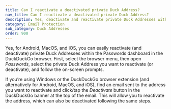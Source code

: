 ```yaml
---
title: Can I reactivate a deactivated private Duck Address?
nav_title: Can I reactivate a deactivated private Duck Address?
description: Yes, deactivate and reactivate private Duck Addresses within the Passwords dashboard in the DuckDuckGo browser.
category: Email Protection
sub_category: Duck Addresses
order: 900
---
```


Yes, for Android, MacOS, and iOS, you can easily reactivate (and deactivate) private Duck Addresses within the Passwords dashboard in the DuckDuckGo browser. First, select the browser menu, then open _Passwords_, select the private Duck Address you want to reactivate (or deactivate), and follow the on-screen prompts.

If you’re using Windows or the DuckDuckGo browser extension (and alternatively for Android, MacOS, and iOS), find an email sent to the address you want to reactivate and click/tap the _Deactivate_ button in the DuckDuckGo banner at the top of the email. This will allow you to reactivate the address, which can also be deactivated following the same steps.

